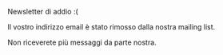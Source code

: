 Newsletter di addio :(

Il vostro indirizzo email è stato rimosso dalla nostra mailing list.

Non riceverete più messaggi da parte nostra.
